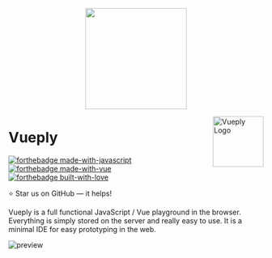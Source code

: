 <p align="center"><img src="" width="200"></p>

<a href="https://daycademy.github.io/vueply/">
    <img src="https://i.imgur.com/wJcctG6.png" alt="Vueply Logo" align="right" height="100" />
</a>

Vueply
======================
[![forthebadge made-with-javascript](https://forthebadge.com/images/badges/made-with-javascript.svg)](https://forthebadge.com)
[![forthebadge made-with-vue](https://forthebadge.com/images/badges/made-with-vue.svg)](https://forthebadge.com)
[![forthebadge built-with-love](https://forthebadge.com/images/badges/built-with-love.svg)](https://forthebadge.com)

:star: Star us on GitHub — it helps!

Vueply is a full functional JavaScript / Vue playground in the browser. Everything is simply stored on the server and really easy to use. It is a minimal IDE for easy prototyping in the web.

<img src="https://i.imgur.com/kKLDNt6.png" alt="preview" />
